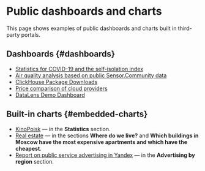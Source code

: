 # Public dashboards and charts

This page shows examples of public dashboards and charts built in third-party portals.

## Dashboards {#dashboards}

- [Statistics for COVID-19 and the self-isolation index](https://datalens.yandex/covid19)
- [Air quality analysis based on public Sensor.Community data](https://datalens.yandex/60g9rtvykwps2)
- [ClickHouse Package Downloads](https://datalens.yandex/pjzq4rot3t2ql)
- [Price comparison of cloud providers](https://datalens.yandex/b3ptndvhcukq7)
- [DataLens Demo Dashboard](https://datalens.yandex/9fms9uae7ip02)

## Built-in charts {#embedded-charts}

- [KinoPoisk](https://www.kinopoisk.ru/votes/) — in the **Statistics** section.
- [Real estate](https://realty.yandex.ru/journal/post/novostroyki-i-stalinki-protiv-brezhnevok-i-khruschevok-kak-dorozhayut-moskovskie-kvartiry/) — in the sections **Where do we live?** and **Which buildings in Moscow have the most expensive apartments and which have the cheapest**.
- [Report on public service advertising in Yandex](https://yandex.ru/socialads-transparency-report) — in the **Advertising by region** section.

